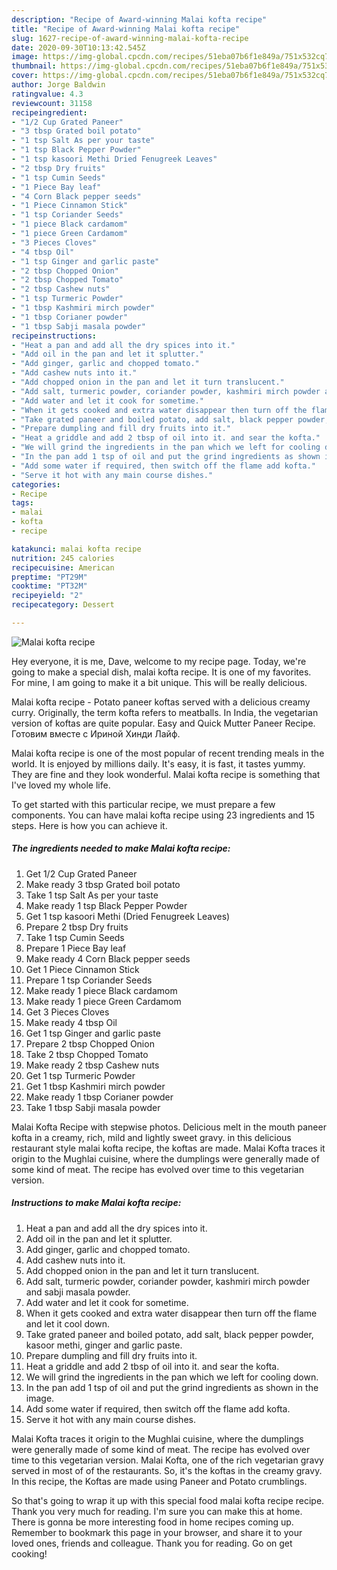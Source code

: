 ```yaml
---
description: "Recipe of Award-winning Malai kofta recipe"
title: "Recipe of Award-winning Malai kofta recipe"
slug: 1627-recipe-of-award-winning-malai-kofta-recipe
date: 2020-09-30T10:13:42.545Z
image: https://img-global.cpcdn.com/recipes/51eba07b6f1e849a/751x532cq70/malai-kofta-recipe-recipe-main-photo.jpg
thumbnail: https://img-global.cpcdn.com/recipes/51eba07b6f1e849a/751x532cq70/malai-kofta-recipe-recipe-main-photo.jpg
cover: https://img-global.cpcdn.com/recipes/51eba07b6f1e849a/751x532cq70/malai-kofta-recipe-recipe-main-photo.jpg
author: Jorge Baldwin
ratingvalue: 4.3
reviewcount: 31158
recipeingredient:
- "1/2 Cup Grated Paneer"
- "3 tbsp Grated boil potato"
- "1 tsp Salt As per your taste"
- "1 tsp Black Pepper Powder"
- "1 tsp kasoori Methi Dried Fenugreek Leaves"
- "2 tbsp Dry fruits"
- "1 tsp Cumin Seeds"
- "1 Piece Bay leaf"
- "4 Corn Black pepper seeds"
- "1 Piece Cinnamon Stick"
- "1 tsp Coriander Seeds"
- "1 piece Black cardamom"
- "1 piece Green Cardamom"
- "3 Pieces Cloves"
- "4 tbsp Oil"
- "1 tsp Ginger and garlic paste"
- "2 tbsp Chopped Onion"
- "2 tbsp Chopped Tomato"
- "2 tbsp Cashew nuts"
- "1 tsp Turmeric Powder"
- "1 tbsp Kashmiri mirch powder"
- "1 tbsp Corianer powder"
- "1 tbsp Sabji masala powder"
recipeinstructions:
- "Heat a pan and add all the dry spices into it."
- "Add oil in the pan and let it splutter."
- "Add ginger, garlic and chopped tomato."
- "Add cashew nuts into it."
- "Add chopped onion in the pan and let it turn translucent."
- "Add salt, turmeric powder, coriander powder, kashmiri mirch powder and sabji masala powder."
- "Add water and let it cook for sometime."
- "When it gets cooked and extra water disappear then turn off the flame and let it cool down."
- "Take grated paneer and boiled potato, add salt, black pepper powder, kasoor methi, ginger and garlic paste."
- "Prepare dumpling and fill dry fruits into it."
- "Heat a griddle and add 2 tbsp of oil into it. and sear the kofta."
- "We will grind the ingredients in the pan which we left for cooling down."
- "In the pan add 1 tsp of oil and put the grind ingredients as shown in the image."
- "Add some water if required, then switch off the flame add kofta."
- "Serve it hot with any main course dishes."
categories:
- Recipe
tags:
- malai
- kofta
- recipe

katakunci: malai kofta recipe 
nutrition: 245 calories
recipecuisine: American
preptime: "PT29M"
cooktime: "PT32M"
recipeyield: "2"
recipecategory: Dessert

---
```



![Malai kofta recipe](https://img-global.cpcdn.com/recipes/51eba07b6f1e849a/751x532cq70/malai-kofta-recipe-recipe-main-photo.jpg)

Hey everyone, it is me, Dave, welcome to my recipe page. Today, we're going to make a special dish, malai kofta recipe. It is one of my favorites. For mine, I am going to make it a bit unique. This will be really delicious.

Malai kofta recipe - Potato paneer koftas served with a delicious creamy curry. Originally, the term kofta refers to meatballs. In India, the vegetarian version of koftas are quite popular. Easy and Quick Mutter Paneer Recipe. Готовим вместе с Ириной Хинди Лайф.

Malai kofta recipe is one of the most popular of recent trending meals in the world. It is enjoyed by millions daily. It's easy, it is fast, it tastes yummy. They are fine and they look wonderful. Malai kofta recipe is something that I've loved my whole life.


To get started with this particular recipe, we must prepare a few components. You can have malai kofta recipe using 23 ingredients and 15 steps. Here is how you can achieve it.

<!--inarticleads1-->

##### The ingredients needed to make Malai kofta recipe:

1. Get 1/2 Cup Grated Paneer
1. Make ready 3 tbsp Grated boil potato
1. Take 1 tsp Salt As per your taste
1. Make ready 1 tsp Black Pepper Powder
1. Get 1 tsp kasoori Methi (Dried Fenugreek Leaves)
1. Prepare 2 tbsp Dry fruits
1. Take 1 tsp Cumin Seeds
1. Prepare 1 Piece Bay leaf
1. Make ready 4 Corn Black pepper seeds
1. Get 1 Piece Cinnamon Stick
1. Prepare 1 tsp Coriander Seeds
1. Make ready 1 piece Black cardamom
1. Make ready 1 piece Green Cardamom
1. Get 3 Pieces Cloves
1. Make ready 4 tbsp Oil
1. Get 1 tsp Ginger and garlic paste
1. Prepare 2 tbsp Chopped Onion
1. Take 2 tbsp Chopped Tomato
1. Make ready 2 tbsp Cashew nuts
1. Get 1 tsp Turmeric Powder
1. Get 1 tbsp Kashmiri mirch powder
1. Make ready 1 tbsp Corianer powder
1. Take 1 tbsp Sabji masala powder


Malai Kofta Recipe with stepwise photos. Delicious melt in the mouth paneer kofta in a creamy, rich, mild and lightly sweet gravy. in this delicious restaurant style malai kofta recipe, the koftas are made. Malai Kofta traces it origin to the Mughlai cuisine, where the dumplings were generally made of some kind of meat. The recipe has evolved over time to this vegetarian version. 

<!--inarticleads2-->

##### Instructions to make Malai kofta recipe:

1. Heat a pan and add all the dry spices into it.
1. Add oil in the pan and let it splutter.
1. Add ginger, garlic and chopped tomato.
1. Add cashew nuts into it.
1. Add chopped onion in the pan and let it turn translucent.
1. Add salt, turmeric powder, coriander powder, kashmiri mirch powder and sabji masala powder.
1. Add water and let it cook for sometime.
1. When it gets cooked and extra water disappear then turn off the flame and let it cool down.
1. Take grated paneer and boiled potato, add salt, black pepper powder, kasoor methi, ginger and garlic paste.
1. Prepare dumpling and fill dry fruits into it.
1. Heat a griddle and add 2 tbsp of oil into it. and sear the kofta.
1. We will grind the ingredients in the pan which we left for cooling down.
1. In the pan add 1 tsp of oil and put the grind ingredients as shown in the image.
1. Add some water if required, then switch off the flame add kofta.
1. Serve it hot with any main course dishes.


Malai Kofta traces it origin to the Mughlai cuisine, where the dumplings were generally made of some kind of meat. The recipe has evolved over time to this vegetarian version. Malai Kofta, one of the rich vegetarian gravy served in most of of the restaurants. So, it&#39;s the koftas in the creamy gravy. In this recipe, the Koftas are made using Paneer and Potato crumblings. 

So that's going to wrap it up with this special food malai kofta recipe recipe. Thank you very much for reading. I'm sure you can make this at home. There is gonna be more interesting food in home recipes coming up. Remember to bookmark this page in your browser, and share it to your loved ones, friends and colleague. Thank you for reading. Go on get cooking!
